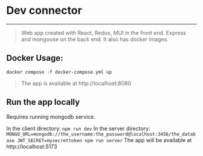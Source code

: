 # Dev connector
---
> Web app created with React, Redux, MUI in the front end. Express and mongoose
> on the back end. It also has docker images.

## Docker Usage:
`docker compose -f docker-compose.yml up` 
> The app is available at http://localhost:8080

## Run the app locally
Requires running mongodb service.

In the client directory:
`npm run dev`
In the server directory:
```MONGO_URL=mongodb://the_username:the_password@localhost:3456/the_database JWT_SECRET=mysecrettoken npm run server```
The app will be available at http://localhost:5173

